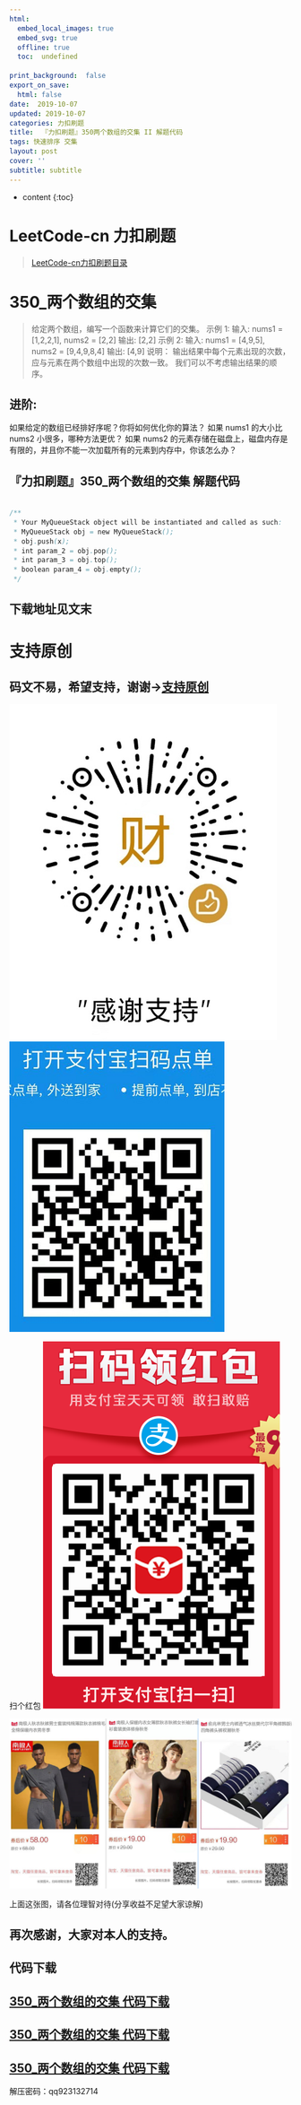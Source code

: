 ```yaml
---
html:
  embed_local_images: true
  embed_svg: true
  offline: true
  toc:  undefined

print_background:  false
export_on_save:
  html: false
date:  2019-10-07
updated: 2019-10-07
categories: 力扣刷题
title:  『力扣刷题』350两个数组的交集 II 解题代码
tags: 快速排序 交集
layout: post
cover: ''
subtitle: subtitle
---
```



* content
{:toc}

# LeetCode-cn 力扣刷题

> [LeetCode-cn力扣刷题目录](https://qq923132714.github.io/categories/ "LeetCode-cn力扣刷题目录")


# 350_两个数组的交集

> 给定两个数组，编写一个函数来计算它们的交集。
示例 1:
输入: nums1 = [1,2,2,1], nums2 = [2,2]
输出: [2,2]
示例 2:
输入: nums1 = [4,9,5], nums2 = [9,4,9,8,4]
输出: [4,9]
说明：
输出结果中每个元素出现的次数，应与元素在两个数组中出现的次数一致。
我们可以不考虑输出结果的顺序。

## 进阶:
如果给定的数组已经排好序呢？你将如何优化你的算法？
如果 nums1 的大小比 nums2 小很多，哪种方法更优？
如果 nums2 的元素存储在磁盘上，磁盘内存是有限的，并且你不能一次加载所有的元素到内存中，你该怎么办？


## 『力扣刷题』350_两个数组的交集 解题代码

``` java

/**
 * Your MyQueueStack object will be instantiated and called as such:
 * MyQueueStack obj = new MyQueueStack();
 * obj.push(x);
 * int param_2 = obj.pop();
 * int param_3 = obj.top();
 * boolean param_4 = obj.empty();
 */

```

## 下载地址见文末

# 支持原创


## 码文不易，希望支持，谢谢->**[支持原创](http://blog.csdn.net/qq923132714/article/details/79399145)**
![微信支付](https://raw.githubusercontent.com/923132714/my_picture/master/blog/support/weixin.png)![微信支付](https://raw.githubusercontent.com/923132714/my_picture/master/blog/support/支付宝.png)

扫个红包
![扫个红包](https://raw.githubusercontent.com/923132714/my_picture/master/blog/support/扫码领红包.png "扫码领红包")

![福利](https://github.com/923132714/my_picture/blob/master/blog/support/%E7%A6%8F%E5%88%A9.png?raw=true "福利")

上面这张图，请各位理智对待(分享收益不足望大家谅解)

## 再次感谢，大家对本人的支持。


## **代码下载**

## [350_两个数组的交集 代码下载](http://gestyy.com/w4MZk3 "350_两个数组的交集 代码下载")

## [350_两个数组的交集 代码下载](http://eunsetee.com/Om1P "350_两个数组的交集 代码下载")

## [350_两个数组的交集 代码下载](https://t00y.com/file/16848854-401802612 "350_两个数组的交集 代码下载")


解压密码：qq923132714

